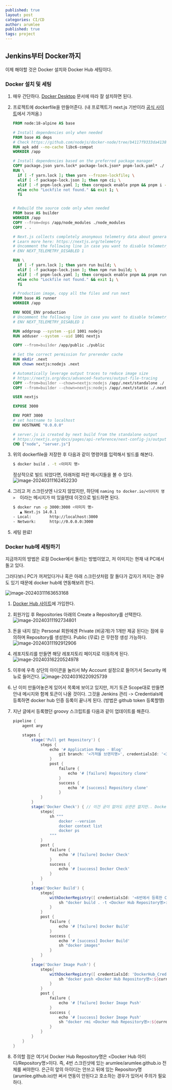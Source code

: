 ```yaml
---
published: true
layout: post
categories: CI/CD
author: arumlee
published: true
tags: project
---
```


## Jenkins부터 Docker까지

이제 해야할 것은 Docker 설치와 Docker Hub 세팅이다.

### Docker 설치 및 세팅

1. 매우 간단하다. [Docker Desktop](https://www.docker.com/products/docker-desktop/) 문서에 따라 잘 설치하면 된다.

2. 프로젝트에 dockerfile을 만들어준다. (내 프로젝트가 next.js 기반이라 [공식 사이트](https://github.com/vercel/next.js/blob/canary/examples/with-docker/Dockerfile)에서 가져옴.)

   ```dockerfile
   FROM node:18-alpine AS base

   # Install dependencies only when needed
   FROM base AS deps
   # Check https://github.com/nodejs/docker-node/tree/b4117f9333da4138b03a546ec926ef50a31506c3#nodealpine to understand why libc6-compat might be needed.
   RUN apk add --no-cache libc6-compat
   WORKDIR /app

   # Install dependencies based on the preferred package manager
   COPY package.json yarn.lock* package-lock.json* pnpm-lock.yaml* ./
   RUN \
     if [ -f yarn.lock ]; then yarn --frozen-lockfile; \
     elif [ -f package-lock.json ]; then npm ci; \
     elif [ -f pnpm-lock.yaml ]; then corepack enable pnpm && pnpm i --frozen-lockfile; \
     else echo "Lockfile not found." && exit 1; \
     fi


   # Rebuild the source code only when needed
   FROM base AS builder
   WORKDIR /app
   COPY --from=deps /app/node_modules ./node_modules
   COPY . .

   # Next.js collects completely anonymous telemetry data about general usage.
   # Learn more here: https://nextjs.org/telemetry
   # Uncomment the following line in case you want to disable telemetry during the build.
   # ENV NEXT_TELEMETRY_DISABLED 1

   RUN \
     if [ -f yarn.lock ]; then yarn run build; \
     elif [ -f package-lock.json ]; then npm run build; \
     elif [ -f pnpm-lock.yaml ]; then corepack enable pnpm && pnpm run build; \
     else echo "Lockfile not found." && exit 1; \
     fi

   # Production image, copy all the files and run next
   FROM base AS runner
   WORKDIR /app

   ENV NODE_ENV production
   # Uncomment the following line in case you want to disable telemetry during runtime.
   # ENV NEXT_TELEMETRY_DISABLED 1

   RUN addgroup --system --gid 1001 nodejs
   RUN adduser --system --uid 1001 nextjs

   COPY --from=builder /app/public ./public

   # Set the correct permission for prerender cache
   RUN mkdir .next
   RUN chown nextjs:nodejs .next

   # Automatically leverage output traces to reduce image size
   # https://nextjs.org/docs/advanced-features/output-file-tracing
   COPY --from=builder --chown=nextjs:nodejs /app/.next/standalone ./
   COPY --from=builder --chown=nextjs:nodejs /app/.next/static ./.next/static

   USER nextjs

   EXPOSE 3000

   ENV PORT 3000
   # set hostname to localhost
   ENV HOSTNAME "0.0.0.0"

   # server.js is created by next build from the standalone output
   # https://nextjs.org/docs/pages/api-reference/next-config-js/output
   CMD ["node", "server.js"]
   ```

3. 위의 dockerfile을 저장한 후 다음과 같이 명령어를 입력해서 빌드를 해본다.
   ```bash
   $ docker build . -t <이미지 명>
   ```
   정상적으로 빌드 되었다면, 아래처럼 파란 메시지들을 볼 수 있다.
   ![image-20240311162452230](https://raw.githubusercontent.com/arumlee/arumlee.github.io/main/_posts/2024-03-10-CICD-%EA%B5%AC%EC%B6%95-3/image-20240311162452230.png)
4. 그리고 저 스크린샷엔 나오지 않았지만, 하단에 `naming to docker.io/<이미지 명>  `이라는 메시지가 떠 있을텐데 이것으로 빌드하면 된다.

   ```bash
   $ docker run -p 3000:3000 <이미지 명>
      ▲ Next.js 14.0.1
   - Local:        http://localhost:3000
   - Network:      http://0.0.0.0:3000
   ```

5. 세팅 완료!

### Docker hub에 세팅하기

지금까지의 방법은 로컬 Docker에서 돌리는 방법이었고, 저 이미지는 현재 내 PC에서 돌고 있다.

그러다보니 PC가 꺼져있다거나 혹은 아래 스크린샷처럼 잘 돌다가 갑자기 꺼지는 경우도 있기 때문에 docker hub에 연동해보려 한다.

![image-20240311163653168](https://raw.githubusercontent.com/arumlee/arumlee.github.io/main/_posts/2024-03-10-CICD-%EA%B5%AC%EC%B6%95-3/image-20240311163653168.png)

1. [Docker Hub 사이트](https://hub.docker.com/)에 가입한다.
2. 회원가입 후 Repositories 아래의 Create a Repository를 선택한다.
   ![image-20240311192734801](https://raw.githubusercontent.com/arumlee/arumlee.github.io/main/_posts/2024-03-10-CICD-%EA%B5%AC%EC%B6%95-3/image-20240311192734801.png)
3. 돈을 내지 않는 Personal 회원에겐 Private (비공개)가 1개만 제공 된다는 점에 유의하며 Repository를 생성한다. Public (무료) 은 무한정 생성 가능하다.
   ![image-20240311192912906](https://raw.githubusercontent.com/arumlee/arumlee.github.io/main/_posts/2024-03-10-CICD-%EA%B5%AC%EC%B6%95-3/image-20240311192912906.png)
4. 레포지토리를 만들면 해당 레포지토리 페이지로 이동하게 된다.
   ![image-20240316220524978](https://github.com/arumlee/arumlee.github.io/blob/develop/_posts/images/image-20240316220524978.png?raw=true)
5. 이후에 우측 상단의 아이콘을 눌러서 My Account 설정으로 들어가서 Security 메뉴로 들어간다.
   ![image-20240316220925739](https://github.com/arumlee/arumlee.github.io/blob/develop/_posts/images/image-20240316220925739.png?raw=true)
6. 난 이미 만들어놓은게 있어서 목록에 보이고 있지만, 저기 토큰 Scope대로 만들면 안내 메시지와 함께 토큰이 나올 것이다.
   그것을 Jenkins 관리 -> Credentials에 등록하면 docker hub 인증 등록이 끝나게 된다. (방법은 github token 등록할땡)
7. 지난 글에서 등록했던 groovy 스크립트를 다음과 같이 업데이트를 해준다.

   ```groovy
   pipeline {
       agent any

       stages {
           stage('Pull get Repository') {
               steps {
                   echo '# Application Repo - Blog'
                       git branch: '<가져올 브랜치명>', credentialsId: '<3번에서 쓴 credential ID>', url: '<연동할 git 주소: .git으로 끝남>'
                   }
                   post {
                       failure {
                           echo '# [failure] Repository clone'
                       }
                       success {
                           echo '# [success] Repository clone'
                       }
               }
           }
           stage('Docker Check') { // 이건 굳이 없어도 상관은 없지만.. Docker 정상 작동 체크용도
               steps{
                   sh """
                       docker --version
                       docker context list
                       docker ps
                   """
               }
               post {
                   failure {
                       echo '# [failure] Docker Check'
                   }
                   success {
                       echo '# [success] Docker Check'
                   }
               }
           }
           stage('Docker Build') {
               steps{
                   withDockerRegistry([ credentialsId: '<6번에서 등록한 Credential 이름>', url: "https://index.docker.io/v1/" ]) {
                       sh "docker build . -t <Docker Hub Repository명>:${currentBuild.number}"
                   }
               }
               post {
                   failure {
                       echo '# [failure] Docker Build'
                   }
                   success {
                       echo '# [success] Docker Build'
                       sh "docker images"
                   }
               }
           }
           stage('Docker Image Push') {
               steps{
                   withDockerRegistry([ credentialsId: 'DockerHub_Credential', url: "https://index.docker.io/v1/" ]) {
                       sh "docker push <Docker Hub Repository명>:${currentBuild.number}"
                   }
               }
               post {
                   failure {
                       echo '# [failure] Docker Image Push'
                   }
                   success {
                       echo '# [success] Docker Image Push'
                       sh "docker rmi <Docker Hub Repository명>:${currentBuild.number}"
                   }
               }
           }
       }
   }

   ```

8. 주의할 점은 여기서 Docker Hub Repository명은 <Docker Hub 아이디/Repository명>이다.
   즉, 4번 스크린샷에 있는 arumlee/arumlee.github.io 전체를 써야한다. 은근히 앞의 아이디는 안쓰고 뒤에 있는 Repository명(arumlee.github.io)만 써서 연동이 안된다고 호소하는 경우가 있어서 주의가 필요하다.
